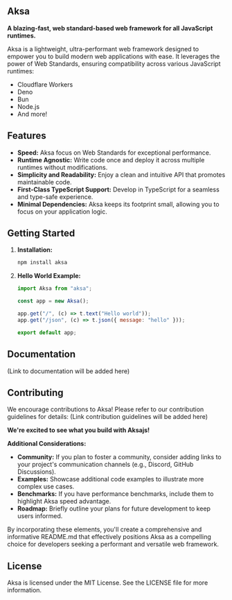 ## Aksa

**A blazing-fast, web standard-based web framework for all JavaScript runtimes.**

Aksa is a lightweight, ultra-performant web framework designed to empower you to build modern web applications with ease. It leverages the power of Web Standards, ensuring compatibility across various JavaScript runtimes:

- Cloudflare Workers
- Deno
- Bun
- Node.js
- And more!

## Features

- **Speed:** Aksa focus on Web Standards for exceptional performance.
- **Runtime Agnostic:** Write code once and deploy it across multiple runtimes without modifications.
- **Simplicity and Readability:** Enjoy a clean and intuitive API that promotes maintainable code.
- **First-Class TypeScript Support:** Develop in TypeScript for a seamless and type-safe experience.
- **Minimal Dependencies:** Aksa keeps its footprint small, allowing you to focus on your application logic.

## Getting Started

1. **Installation:**

   ```bash
   npm install aksa
   ```

2. **Hello World Example:**

   ```javascript
   import Aksa from "aksa";

   const app = new Aksa();

   app.get("/", (c) => t.text("Hello world"));
   app.get("/json", (c) => t.json({ message: "hello" }));

   export default app;
   ```

## Documentation

(Link to documentation will be added here)

## Contributing

We encourage contributions to Aksa! Please refer to our contribution guidelines for details: (Link contribution guidelines will be added here)

**We're excited to see what you build with Aksajs!**

**Additional Considerations:**

- **Community:** If you plan to foster a community, consider adding links to your project's communication channels (e.g., Discord, GitHub Discussions).
- **Examples:** Showcase additional code examples to illustrate more complex use cases.
- **Benchmarks:** If you have performance benchmarks, include them to highlight Aksa speed advantage.
- **Roadmap:** Briefly outline your plans for future development to keep users informed.

By incorporating these elements, you'll create a comprehensive and informative README.md that effectively positions Aksa as a compelling choice for developers seeking a performant and versatile web framework.

## License

Aksa is licensed under the MIT License. See the LICENSE file for more information.
